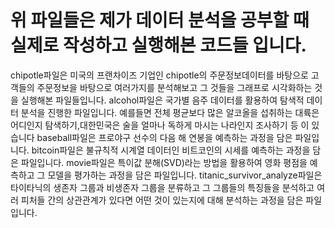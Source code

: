 # 위 파일들은 제가 데이터 분석을 공부할 때 실제로 작성하고 실행해본 코드들 입니다.
 chipotle파일은 미국의 프랜차이즈 기업인 chipotle의 주문정보데이터를 바탕으로 고객들의 주문정보을 바탕으로 여러가지를 분석해보고 그 것들을 그래프로 시각화하는 것을 실행해본 파일들입니다.
 alcohol파일은 국가별 음주 데이터를 활용하여 탐색적 데이터 분석을 진행한 파일입니다. 예를들면 전체 평균보다 많은 알코올을 섭취하는 대륙은 어디인지 탐색하기,대한민국은 술을 얼마나 독하게 마시는 나라인지 조사하기 등 이 있습니다
 baseball파일은 프로야구 선수의 다음 해 연봉을 예측하는 과정을 담은 파일입니다. 
 bitcoin파일은 불규칙적 시계열 데이터인 비트코인의 시세를 예측하는 과정을 담은 파일입니다. 
 movie파일은 특이값 분해(SVD)라는 방법을 활용하여 영화 평점을 예측하고 그 모델을 평가하는 과정을 담은 파일입니다.
 titanic_survivor_analyze파일은 타이타닉의 생존자 그룹과 비생존자 그룹을 분류하고 그 그룹들의 특징들을 분석하고 여러 피처들 간의 상관관계가 있다면 어떤 것이 있는지에 대해 분석하는 과정을 담은 파일입니다.

